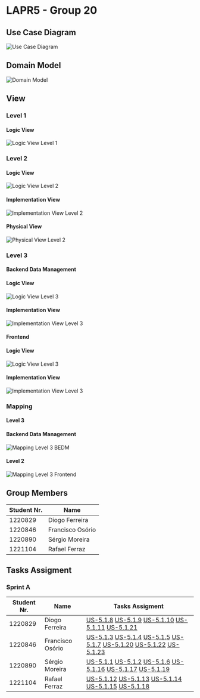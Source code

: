 # LAPR5 - Group 20 

## Use Case Diagram

![Use Case Diagram](use-case-diagram/use-case-diagram.svg "Use Case Diagram")

## Domain Model

![Domain Model](domain-model/domain-model.svg "A Domain Model")

## View

### Level 1

#### Logic View

![Logic View Level 1](views/level1/logic-view.svg "Logic View Level 1")

### Level 2

#### Logic View

![Logic View Level 2](views/level2/logic-view.svg "Logic View Level 2")

#### Implementation View

![Implementation View Level 2](views/level2/implementation-view.svg "Implementation View Level 2")

#### Physical View

![Physical View Level 2](views/level2/physical-view.svg "Physical View Level 2")

### Level 3

#### Backend Data Management

#### Logic View

![Logic View Level 3](views/level3/BEDM/logic-view.svg "Logic View Level 3")

#### Implementation View

![Implementation View Level 3](views/level3/BEDM/implementation-view.svg "Implementation View Level 3")

#### Frontend

#### Logic View

![Logic View Level 3](views/level3/frontend/logical-view.svg "Logic View Level 3")

#### Implementation View

![Implementation View Level 3](views/level3/frontend/implementation-view.svg "Implementation View Level 3")

### Mapping

#### Level 3

#### Backend Data Management

![Mapping Level 3 BEDM](views/mapping/level3/BEDM/mapping.svg "Mapping Level 3 BEDM")

#### Level 2
![Mapping Level 3 Frontend](views/mapping/level3/frontend/mapping.svg "Mapping Level 3 Frontend")

## Group Members

| Student Nr. | Name            |
| ----------- | --------------- |
|1220829      | Diogo Ferreira  |
|1220846      | Francisco Osório|
|1220890      | Sérgio Moreira  |
|1221104      | Rafael Ferraz   |

## Tasks Assigment

### Sprint A

| Student Nr. | Name            |Tasks Assigment |
| ----------- | --------------- |--------------- |
|1220829      | Diogo Ferreira  | [US-5.1.8](sprint-a/us-5.1.8/readme.md) [US-5.1.9](sprint-a/us-5.1.9/readme.md) [US-5.1.10](sprint-a/us-5.1.10/readme.md)  [US-5.1.11](sprint-a/us-5.1.11/readme.md)  [US-5.1.21](sprint-a/us-5.1.21/readme.md)            |
|1220846      | Francisco Osório|[US-5.1.3](sprint-a/us-5.1.3/readme.md) [US-5.1.4](sprint-a/us-5.1.4/readme.md) [US-5.1.5](sprint-a/us-5.1.5/readme.md)  [US-5.1.7](sprint-a/us-5.1.7/readme.md)  [US-5.1.20](sprint-a/us-5.1.20/readme.md) [US-5.1.22](sprint-a/us-5.1.22/readme.md) [US-5.1.23](sprint-a/us-5.1.23/readme.md)                |
|1220890      | Sérgio Moreira  | [US-5.1.1](sprint-a/us-5.1.1/readme.md) [US-5.1.2](sprint-a/us-5.1.2/readme.md) [US-5.1.6](sprint-a/us-5.1.6/readme.md)  [US-5.1.16](sprint-a/us-5.1.16/readme.md)  [US-5.1.17](sprint-a/us-5.1.17/readme.md) [US-5.1.19](sprint-a/us-5.1.19/readme.md)  |
|1221104      | Rafael Ferraz   |  [US-5.1.12](sprint-a/us-5.1.12/readme.md) [US-5.1.13](sprint-a/us-5.1.13/readme.md) [US-5.1.14](sprint-a/us-5.1.14/readme.md)  [US-5.1.15](sprint-a/us-5.1.15/readme.md)  [US-5.1.18](sprint-a/us-5.1.18/readme.md)   |